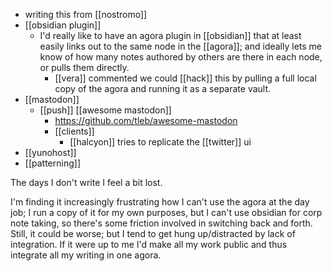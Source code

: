 - writing this from [[nostromo]]
- [[obsidian plugin]]
	- I'd really like to have an agora plugin in [[obsidian]] that at least easily links out to the same node in the [[agora]]; and ideally lets me know of how many notes authored by others are there in each node, or pulls them directly.
		- [[vera]] commented we could [[hack]] this by pulling a full local copy of the agora and running it as a separate vault.
- [[mastodon]]
	- [[push]] [[awesome mastodon]]
		- https://github.com/tleb/awesome-mastodon
		 - [[clients]] 
			 - [[halcyon]] tries to replicate the [[twitter]] ui
 - [[yunohost]]
 - [[patterning]]

The days I don't write I feel a bit lost.

I'm finding it increasingly frustrating how I can't use the agora at the day job; I run a copy of it for my own purposes, but I can't use obsidian for corp note taking, so there's some friction involved in switching back and forth. Still, it could be worse; but I tend to get hung up/distracted by lack of integration. If it were up to me I'd make all my work public and thus integrate all my writing in one agora.